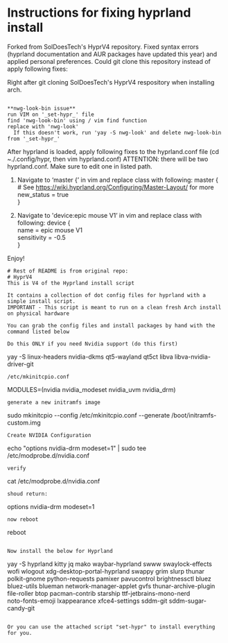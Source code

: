 # Instructions for fixing hyprland install

Forked from SolDoesTech's HyprV4 repository. Fixed syntax errors (hyprland documentation and AUR packages have updated this year) and applied personal preferences. Could git clone this repository instead of apply following fixes:

Right after git cloning SolDoesTech's HyprV4 respository when installing arch.
```

**nwg-look-bin issue**
run VIM on '_set-hypr_' file
find 'nwg-look-bin' using / vim find function
replace with 'nwg-look'
  If this doesn't work, run 'yay -S nwg-look' and delete nwg-look-bin from '_set-hypr_'

```
After hyprland is loaded, apply following fixes to the hyprland.conf file (cd ~./.config/hypr, then vim hyprland.conf) ATTENTION: there will be two hyprland.conf. Make sure to edit one in listed path.

1) Navigate to ‘master {’ in vim and replace class with following:
master {  
    \# See https://wiki.hyprland.org/Configuring/Master-Layout/ for more  
    new_status = true  
}  

2) Navigate to 'device:epic mouse V1’ in vim and replace class with following:
device {  
    name = epic mouse V1  
    sensitivity = -0.5  
}  

Enjoy!

```
# Rest of README is from original repo:
# HyprV4
This is V4 of the Hyprland install script

It contains a collection of dot config files for hyprland with a simple install script.
IMPORTANT - This script is meant to run on a clean fresh Arch install on physical hardware

You can grab the config files and install packages by hand with the command listed below

Do this ONLY if you need Nvidia support (do this first)
```
yay -S linux-headers nvidia-dkms qt5-wayland qt5ct libva libva-nvidia-driver-git

```
/etc/mkinitcpio.conf
```
MODULES=(nvidia nvidia_modeset nvidia_uvm nvidia_drm)
```
generate a new initramfs image
```
sudo mkinitcpio --config /etc/mkinitcpio.conf --generate /boot/initramfs-custom.img
```
Create NVIDIA Configuration
```
echo "options nvidia-drm modeset=1" | sudo tee /etc/modprobe.d/nvidia.conf
```
verify
```
cat /etc/modprobe.d/nvidia.conf
```
shoud return: 
```
options nvidia-drm modeset=1
```
now reboot
```
reboot
```

Now install the below for Hyprland

```
yay -S hyprland kitty jq mako waybar-hyprland swww swaylock-effects \
wofi wlogout xdg-desktop-portal-hyprland swappy grim slurp thunar \
polkit-gnome python-requests pamixer pavucontrol brightnessctl bluez \
bluez-utils blueman network-manager-applet gvfs thunar-archive-plugin \
file-roller btop pacman-contrib starship ttf-jetbrains-mono-nerd \
noto-fonts-emoji lxappearance xfce4-settings sddm-git sddm-sugar-candy-git 
```

Or you can use the attached script "set-hypr" to install everything for you.
